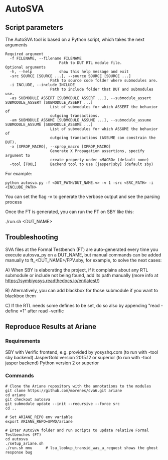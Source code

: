 # AutoSVA

## Script parameters

The AutoSVA tool is based on a Python script, which takes the next arguments

    Required argument
      -f FILENAME, --filename FILENAME
                            Path to DUT RTL module file.
    Optional arguments
      -h, --help            show this help message and exit
      -src SOURCE [SOURCE ...], --source SOURCE [SOURCE ...]
                        Path to source code folder where submodules are.
      -i INCLUDE, --include INCLUDE
                        Path to include folder that DUT and submodules use.
      -as SUBMODULE_ASSERT [SUBMODULE_ASSERT ...], --submodule_assert SUBMODULE_ASSERT [SUBMODULE_ASSERT ...]
                        List of submodules for which ASSERT the behavior of
                        outgoing transactions.
      -am SUBMODULE_ASSUME [SUBMODULE_ASSUME ...], --submodule_assume SUBMODULE_ASSUME [SUBMODULE_ASSUME ...]
                        List of submodules for which ASSUME the behavior of
                        outgoing transactions (ASSUME can constrain the DUT).
      -x [XPROP_MACRO], --xprop_macro [XPROP_MACRO]
                        Generate X Propagation assertions, specify argument to
                        create property under <MACRO> (default none)
      -tool [TOOL]      Backend tool to use [jasper|sby] (default sby)

For example:

    python autosva.py -f <DUT_PATH/DUT_NAME.v> -v 1 -src <SRC_PATH> -i <INCLUDE_PATH>

You can set the flag -v to generate the verbose output and see the parsing process

Once the FT is generated, you can run the FT on SBY like this:

   ./run.sh <DUT_NAME>

## Troubleshooting

SVA files at the Formal Testbench (FT) are auto-generated every time you execute autosva_py on a DUT_NAME, but manual commands can be added manually to ft_<DUT_NAME>/FPV.sby, for example, to solve the next cases:

A) When SBY is elaborating the project, if it complains about any RTL submodule or include not being found, add its path manually (more info at https://symbiyosys.readthedocs.io/en/latest/)

B) Alternatively, you can add blackbox <submodule> for those submodule if you want to blackbox them

C) If the RTL needs some defines to be set, do so also by appending "read -define <NAME>=1" after read -verific

## Reproduce Results at Ariane

### Requirements

SBY with Verific frontend, e.g. provided by yosyshq.com (to run with -tool sby backend)
JasperGold version 2015.12 or superior (to run with -tool jasper backend)
Python version 2 or superior

### Commands

    # Clone the Ariane repository with the annotations to the modules
    git clone https://github.com/morenes/cva6.git ariane
    cd ariane
    git checkout autosva
    git submodule update --init --recursive --force src
    cd ..

    # Set ARIANE_REPO env variable
    export ARIANE_REPO=$PWD/ariane

    # Enter AutoSVA folder and run scripts to update relative Formal Testbenches (FT)
    cd autosva 
    ./setup_ariane.sh
    ./run.sh mmu      # lsu_lookup_transid_was_a_request shows the ghost response bug
    

